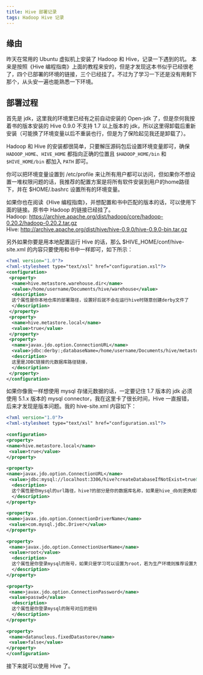 ```yaml
---
title: Hive 部署记录
tags: Hadoop Hive 记录
---
```

## 缘由

昨天在常用的 Ubuntu 虚拟机上安装了 Hadoop 和 Hive，记录一下遇到的坑。
本来是按照《Hive 编程指南》上面的教程来安的，但是才发现这本书似乎已经很老了，四个已部署的环境的链接，三个已经挂了。不过为了学习一下还是没有用剩下那个，从头安一遍也能熟悉一下环境。

<!--more-->

## 部署过程
首先是 jdk，这里我的环境里已经有之前自动安装的 Open-jdk 了，但是奈何我按着书的版本安装的 Hive 0.9.0 不支持 1.7 以上版本的 jdk，所以这里得卸载后重新安装（可能换了环境变量以后不重装也行，但是为了保险起见我还是卸载了）。

Hadoop 和 Hive 的安装都很简单，只要解压源码包后设置环境变量即可，确保 `HADOOP_HOME`、`HIVE_HOME` 都指向正确的位置且 `$HADOOP_HOME/bin` 和 `$HIVE_HOME/bin` 都加入 `PATH` 即可。

你可以把环境变量设置到 /etc/profile 来让所有用户都可以访问，但如果你不想设置一堆权限问题的话，我推荐的配置方案是将所有软件安装到用户的home路径下，并在 $HOME/.bashrc 设置所有的环境变量。

如果你也在阅读《Hive 编程指南》，并想配置和书中匹配的版本的话，可以使用下面的链接。原书中 Hadoop 的链接已经挂了。  
Hadoop: https://archive.apache.org/dist/hadoop/core/hadoop-0.20.2/hadoop-0.20.2.tar.gz  
Hive: http://archive.apache.org/dist/hive/hive-0.9.0/hive-0.9.0-bin.tar.gz

另外如果你要是用本地配置运行 Hive 的话，那么 $HIVE_HOME/conf/hive-site.xml 的内容只要使用和书中一样即可，如下所示：
```xml
<?xml version="1.0"?>
<?xml-stylesheet type="text/xsl" href="configuration.xsl"?>
<configuration>
 <property>
  <name>hive.metastore.warehouse.dir</name>
  <value>/home/username/Documents/hive/warehouse</value>
  <description>
  这个属性是你本地仓库的部署路径，设置好后就不会在运行hive时随意创建derby文件了
  </description>
 </property>
 <property>
  <name>hive.metastore.local</name>
  <value>true</value>
 </property>
 <property>
  <name>javax.jdo.option.ConnectionURL</name>
  <value>jdbc:derby:;databaseName=/home/username/Documents/hive/metastore_db;create=true</value>
  <description>
  这里是JDBC链接的元数据库路径链接，
  </description>
 </property>
</configuration>
```
如果你像我一样想使用 mysql 存储元数据的话，一定要记住 1.7 版本的 jdk 必须使用 5.1.x 版本的 mysql connector，我在这里卡了很长时间，Hive 一直报错，后来才发现是版本问题。我的 hive-site.xml 内容如下：
```xml
<?xml version="1.0"?>  
<?xml-stylesheet type="text/xsl" href="configuration.xsl"?>  
  
<configuration>  
<property>  
<name>hive.metastore.local</name>  
 <value>true</value>  
</property>  
  
<property>  
<name>javax.jdo.option.ConnectionURL</name>  
 <value>jdbc:mysql://localhost:3306/hive?createDatabaseIfNotExist=true&amp;useSSL=false</value>  
  <description>
  这个属性是你mysql的url路径，hive?的部分是你的数据库名称，如果是hive_db则更换成hive_db?
  </description>
</property>
  
<property>  
<name>javax.jdo.option.ConnectionDriverName</name>  
 <value>com.mysql.jdbc.Driver</value>  
</property>  
  
<property>   
 <name>javax.jdo.option.ConnectionUserName</name>   
 <value>root</value>      
  <description>
  这个属性是你登录mysql的账号，如果只是学习可以设置为root，若为生产环境则推荐设置为其他用户
  </description>
</property>
  
<property>   
 <name>javax.jdo.option.ConnectionPassword</name>   
 <value>passwd</value>     
  <description>
  这个属性是你登录mysql的账号对应的密码
  </description>
</property>
  
<property>   
 <name>datanucleus.fixedDatastore</name>   
 <value>false</value>   
</property>   
</configuration>
```

接下来就可以使用 Hive 了。